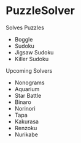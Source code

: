 # PuzzleSolver
Solves Puzzles
- Boggle
- Sudoku
- Jigsaw Sudoku
- Killer Sudoku

Upcoming Solvers
- Nonograms
- Aquarium
- Star Battle
- Binaro
- Norinori
- Tapa
- Kakurasa
- Renzoku
- Nurikabe
